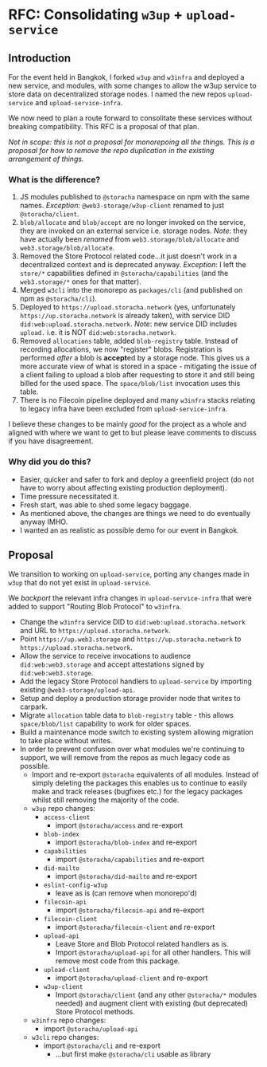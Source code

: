 # RFC: Consolidating `w3up` + `upload-service`

## Introduction

For the event held in Bangkok, I forked `w3up` and `w3infra` and deployed a new service, and modules, with some changes to allow the w3up service to store data on decentralized storage nodes. I named the new repos `upload-service` and `upload-service-infra`.

We now need to plan a route forward to consolitate these services without breaking compatibility. This RFC is a proposal of that plan.

_Not in scope: this is not a proposal for monorepoing all the things. This is a proposal for how to remove the repo duplication in the existing arrangement of things._

### What is the difference?

1. JS modules published to `@storacha` namespace on npm with the same names. _Exception_: `@web3-storage/w3up-client` renamed to just `@storacha/client`.
1. `blob/allocate` and `blob/accept` are no longer invoked on the service, they are invoked on an external service i.e. storage nodes. _Note_: they have actually been _renamed_ from `web3.storage/blob/allocate` and `web3.storage/blob/allocate`.
1. Removed the Store Protocol related code...it just doesn't work in a decentralized context and is deprecated anyway. _Exception_: I left the `store/*` capabilities defined in `@storacha/capabilities` (and the `web3.storage/*` ones for that matter).
1. Merged `w3cli` into the monorepo as `packages/cli` (and published on npm as `@storacha/cli`).
1. Deployed to `https://upload.storacha.network` (yes, unfortunately `https://up.storacha.network` is already taken), with service DID `did:web:upload.storacha.network`. _Note_: new service DID includes `upload.` i.e. it is NOT `did:web:storacha.network`.
1. Removed `allocations` table, added `blob-registry` table. Instead of recording allocations, we now "register" blobs. Registration is performed _after_ a blob is **accept**ed by a storage node. This gives us a more accurate view of what is stored in a space - mitigating the issue of a client failing to upload a blob after requesting to store it and still being billed for the used space. The `space/blob/list` invocation uses this table.
1. There is no Filecoin pipeline deployed and many `w3infra` stacks relating to legacy infra have been excluded from `upload-service-infra`.

I believe these changes to be mainly _good_ for the project as a whole and aligned with where we want to get to but please leave comments to discuss if you have disagreement.

### Why did you do this?

* Easier, quicker and safer to fork and deploy a greenfield project (do not have to worry about affecting existing production deployment).
* Time pressure necessitated it.
* Fresh start, was able to shed some legacy baggage.
* As mentioned above, the changes are things we need to do eventually anyway IMHO.
* I wanted an as realistic as possible demo for our event in Bangkok.

## Proposal

We transition to working on `upload-service`, porting any changes made in `w3up` that do not yet exist in `upload-service`.

We _backport_ the relevant infra changes in `upload-service-infra` that were added to support "Routing Blob Protocol" to `w3infra`.

* Change the `w3infra` service DID to `did:web:upload.storacha.network` and URL to `https://upload.storacha.network`.
* Point `https://up.web3.storage` and `https://up.storacha.network` to `https://upload.storacha.network`.
* Allow the service to receive invocations to audience `did:web:web3.storage` and accept attestations signed by `did:web:web3.storage`.
* Add the legacy Store Protocol handlers to `upload-service` by importing existing `@web3-storage/upload-api`.
* Setup and deploy a production storage provider node that writes to carpark.
* Migrate `allocation` table data to `blob-registry` table - this allows `space/blob/list` capability to work for older spaces.
* Build a maintenance mode switch to existing system allowing migration to take place without writes.
* In order to prevent confusion over what modules we're continuing to support, we will remove from the repos as much legacy code as possible.
    * Import and re-export `@storacha` equivalents of all modules. Instead of simply deleting the packages this enables us to continue to easily make and track releases (bugfixes etc.) for the legacy packages whilst still removing the majority of the code.
    * `w3up` repo changes:
        * `access-client`
            * import `@storacha/access` and re-export
        * `blob-index`
            * import `@storacha/blob-index` and re-export
        * `capabilities`
            * import `@storacha/capabilities` and re-export
        * `did-mailto`
            * import `@storacha/did-mailto` and re-export
        * `eslint-config-w3up`
            * leave as is (can remove when monorepo'd)
        * `filecoin-api`
            * import `@storacha/filecoin-api` and re-export
        * `filecoin-client`
            * import `@storacha/filecoin-client` and re-export
        * `upload-api`
            * Leave Store and Blob Protocol related handlers as is.
            * Import `@storacha/upload-api` for all other handlers. This will remove most code from this package.
        * `upload-client`
            * import `@storacha/upload-client` and re-export
        * `w3up-client`
            * Import `@storacha/client` (and any other `@storacha/*` modules needed) and augment client with existing (but deprecated) Store Protocol methods.
    * `w3infra` repo changes:
        * import `@storacha/upload-api`
    * `w3cli` repo changes:
        * import `@storacha/cli` and re-export
            * ...but first make `@storacha/cli` usable as library
